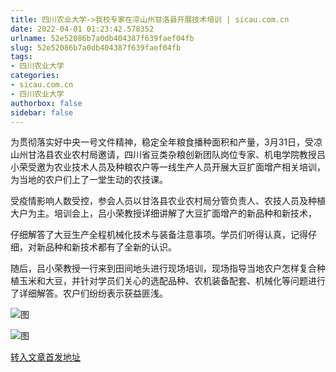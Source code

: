 ```yaml
---
title: 四川农业大学->我校专家在凉山州甘洛县开展技术培训 | sicau.com.cn
date: 2022-04-01 01:23:42.578352
urlname: 52e52086b7a0db404387f639faef04fb
slug: 52e52086b7a0db404387f639faef04fb
tags: 
- 四川农业大学
categories:
- sicau.com.cn
- 四川农业大学
authorbox: false
sidebar: false
---
```

为贯彻落实好中央一号文件精神，稳定全年粮食播种面积和产量，3月31日，受凉山州甘洛县农业农村局邀请，四川省豆类杂粮创新团队岗位专家、机电学院教授吕小荣受邀为农业技术人员及种粮农户等一线生产人员开展大豆扩面增产相关培训，为当地的农户们上了一堂生动的农技课。

受疫情影响人数受控，参会人员以甘洛县农业农村局分管负责人、农技人员及种植大户为主。培训会上，吕小荣教授详细讲解了大豆扩面增产的新品种和新技术，
<!--more-->
仔细解答了大豆生产全程机械化技术与装备注意事项。学员们听得认真，记得仔细，对新品种和新技术都有了全新的认识。

随后，吕小荣教授一行来到田间地头进行现场培训，现场指导当地农户怎样复合种植玉米和大豆，并针对学员们关心的选配品种、农机装备配套、机械化等问题进行了详细解答。农户们纷纷表示获益匪浅。

![图](https://news.sicau.edu.cn/__local/9/AB/E4/58E7833F5DD3F310B5DB7F20DCB_971FE2F6_124BA.jpg)

![图](https://news.sicau.edu.cn/__local/1/E6/F4/348966535364909B53B4C0EA8F8_F58C04EE_A578.jpg)

[转入文章首发地址](https://news.sicau.edu.cn/info/1078/67167.htm)